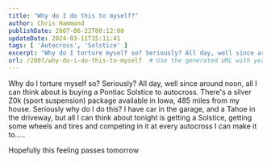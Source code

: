 ```yaml
---
title: "Why do I do this to myself?"
author: Chris Hammond
publishDate: 2007-06-22T00:12:00
updateDate: 2024-03-11T15:11:41
tags: [ 'Autocross', 'Solstice' ]
excerpt: "Why do I torture myself so? Seriously? All day, well since around noon, all I can think about is buying a Pontiac Solstice to autocross. There's a silver Z0k (sport suspension) package available in Iowa, 485 miles from my house. Seriously why do I do this? I have car in the garage, and a Tahoe in the driveway, but all I can think about tonight is getting a Solstice, getting some wheels and tires and competing in it at every autocross I can make it to..... Hopefully this feeling passes..."
url: /2007/why-do-i-do-this-to-myself  # Use the generated URL with year
---
```

<P>Why do I torture myself so? Seriously? All day, well since around noon, all I can think about is buying a Pontiac Solstice to autocross. There's a silver Z0k (sport suspension) package available in Iowa, 485 miles from my house. Seriously why do I do this? I have car in the garage, and a Tahoe in the driveway, but all I can think about tonight is getting a Solstice, getting some wheels and tires and competing in it at every autocross I can make it to.....</P> <P>Hopefully this feeling passes tomorrow</P>
